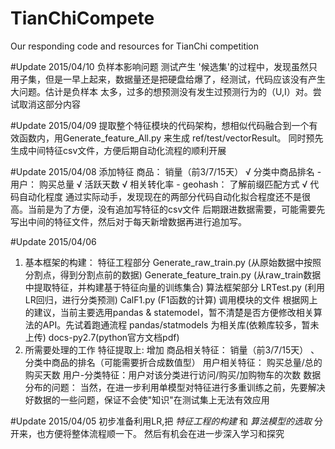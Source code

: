 # TianChiCompete
Our responding code and resources for TianChi competition



#Update 2015/04/10
  负样本影响问题
      测试产生 '候选集'的过程中，发现虽然只用子集，但是一早上起来，数据量还是把硬盘给爆了，经测试，代码应该没有产生大问题。估计是负样本
太多，过多的想预测没有发生过预测行为的（U,I）对。尝试取消这部分内容

#Update 2015/04/09
提取整个特征模块的代码架构，想相似代码融合到一个有效函数内，用Generate_feature_All.py 来生成 ref/test/vectorResult。
同时预先生成中间特征csv文件，方便后期自动化流程的顺利开展

#Update 2015/04/08
 添加特征
     商品：
	   销量（前3/7/15天） √
	   分类中商品排名     -
	 用户：
	   购买总量           √
	   活跃天数           √
	   相关转化率         -
     geohash：
	    了解前缀匹配方式  √
 代码自动化程度
     通过实际动手，发现现在的两部分代码自动化拟合程度还不是很高。当前是为了方便，没有追加写特征的csv文件
	 后期跟进数据需要，可能需要先写出中间的特征文件，然后对于每天新增数据再进行追加写。
 
#Update 2015/04/06
1. 基本框架的构建：
 特征工程部分 
     Generate_raw_train.py (从原始数据中按照分割点，得到分割点前的数据)
	 Generate_feature_train.py (从raw_train数据中提取特征，并构建基于特征向量的训练集合)
 算法框架部分
	 LRTest.py (利用LR回归，进行分类预测)
	 CalF1.py (F1函数的计算)
 调用模块的文件
     根据网上的建议，当前主要选用pandas & statemodel，暂不清楚是否方便修改相关算法的API。先试着跑通流程
	 pandas/statmodels 为相关库(依赖库较多，暂未上传)
	 docs-py2.7(python官方文档pdf)
2. 所需要处理的工作
 特征提取上:
   增加 商品相关特征： 销量（前3/7/15天） 、分类中商品的排名（可能需要折合成数值型）
        用户相关特征： 购买总量/总的购买天数
		用户-分类特征：用户对该分类进行访问/购买/加购物车的次数
 数据分布的问题：
   当然，在进一步利用单模型对特征进行多重训练之前，先要解决好数据的一些问题，保证不会使"知识"在测试集上无法有效应用

#Update 2015/04/05
初步准备利用LR,把 *特征工程的构建* 和 *算法模型的选取* 分开来，也方便将整体流程顺一下。
然后有机会在进一步深入学习和探究
